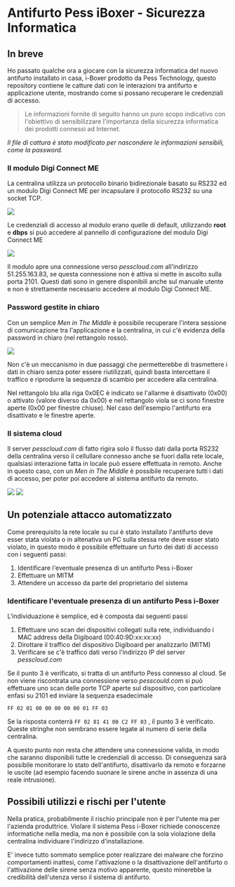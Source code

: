 # Antifurto Pess iBoxer - Sicurezza Informatica

## In breve
Ho passato qualche ora a giocare con la sicurezza informatica del nuovo antifurto installato in casa, i-Boxer prodotto da Pess Technology, questo repository contiene le catture dati con le interazioni tra antifurto e applicazione utente, mostrando come si possano recuperare le credenziali di accesso.

> Le informazioni fornite di seguito hanno un puro scopo indicativo con l'obiettivo di sensibilizzare l'importanza della sicurezza informatica dei prodotti connessi ad Internet.

*Il file di cattura è stato modificato per nascondere le informazioni sensibili, come la password.*

### Il modulo Digi Connect ME

La centralina utilizza un protocollo binario bidirezionale basato su RS232 ed un modulo Digi Connect ME per incapsulare il protocollo RS232 su una socket TCP.

![](images/digi-connect-me.jpg)

Le credenziali di accesso al modulo erano quelle di default, utilizzando **root** e **dbps** si può accedere al pannello di configurazione del modulo Digi Connect ME

![](images/digi-http.png)

Il modulo apre una connessione verso *pesscloud.com* all'indirizzo 51.255.163.83, se questa connessione non è attiva si mette in ascolto sulla porta 2101. Questi dati sono in genere disponibili anche sul manuale utente e non è strettamente necessario accedere al modulo Digi Connect ME.

### Password gestite in chiaro

Con un semplice *Men in The Middle* è possibile recuperare l'intera sessione di comunicazione tra l'applicazione e la centralina, in cui c'è evidenza della password in chiaro (nel rettangolo rosso).

![](images/TCPstream_locale.png)

Non c'è un meccanismo in due passaggi che permetterebbe di trasmettere i dati in chiaro senza poter essere riutilizzati, quindi basta intercettare il traffico e riprodurre la sequenza di scambio per accedere alla centralina.

Nel rettangolo blu alla riga 0x0EC è indicato se l'allarme è disattivato (0x00) o attivato (valore diverso da 0x00) e nel rettangolo viola se ci sono finestre aperte (0x00 per finestre chiuse). Nel caso dell'esempio l'antifurto era disattivato e le finestre aperte.

### Il sistema cloud

Il server *pesscloud.com* di fatto rigira solo il flusso dati dalla porta RS232 della centralina verso il cellullare connesso anche se fuori dalla rete locale, qualsiasi interazione fatta in locale può essere effettuata in remoto. Anche in questo caso, con un *Men in The Middle* è possibile recuperare tutti i dati di accesso, per poter poi accedere al sistema antifurto da remoto.

![](images/HTTPsteam_cloud.png)
![](images/TCPstream_cloud.png)

## Un potenziale attacco automatizzato

Come prerequisito la rete locale su cui è stato installato l'antifurto deve esser stata violata o in altenativa un PC sulla stessa rete deve esser stato violato, in questo modo è possibile effettuare un furto dei dati di accesso con i seguenti passi:

1. Identificare l'eventuale presenza di un antifurto Pess i-Boxer
2. Effettuare un MITM
3. Attendere un accesso da parte del proprietario del sistema

### Identificare l'eventuale presenza di un antifurto Pess i-Boxer

L'individuazione è semplice, ed è composta dai seguenti passi

1. Effettuare uno scan dei dispositivi collegati sulla rete, individuando i MAC address della Digiboard (00:40:9D:xx:xx:xx)
2. Dirottare il traffico del dispositivo Digiboard per analizzarlo (MITM)
3. Verificare se c'è traffico dati verso l'indirizzo IP del server *pesscloud.com*

Se il punto 3 è verificato, si tratta di un antifurto Pess connesso al cloud. Se non viene riscontrata una connessione verso *pesscould.com* si può effettuare uno scan delle porte TCP aperte sul dispositivo, con particolare enfasi su 2101 ed inviare la sequenza esadecimale 

```FF 02 01 00 00 00 00 00 01 FF 03```

Se la risposta conterrà ```FF 02 81 41 00 C2 FF 03``` , il punto 3 è verificato. Queste stringhe non sembrano essere legate al numero di serie della centralina. 

A questo punto non resta che attendere una connessione valida, in modo che saranno disponibili tutte le credenziali di accesso. Di conseguenza sarà possibile monitorare lo stato dell'antifurto, disattivarlo da remoto e forzarne le uscite (ad esempio facendo suonare le sirene anche in assenza di una reale intrusione).

## Possibili utilizzi e rischi per l'utente

Nella pratica, probabilmente il rischio principale non è per l'utente ma per l'azienda produttrice. Violare il sistema Pess i-Boxer richiede conoscenze informatiche nella media, ma non è possibile con la sola violazione della centralina individuare l'indirizzo d'installazione.

E' invece tutto sommato semplice poter realizzare dei malware che forzino comportamenti inattesi, come l'attivazione o la disattivazione dell'antifurto o l'attivazione delle sirene senza motivo apparente, questo minerebbe la credibilità dell'utenza verso il sistema di antifurto.

